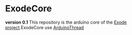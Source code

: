 # ExodeCore
**version 0.1**
This repository is the arduino core of the [Exode project](https://github.com/sne3ks/Exode).ExodeCore use [ArduinoThread](https://github.com/ivanseidel/ArduinoThread)
